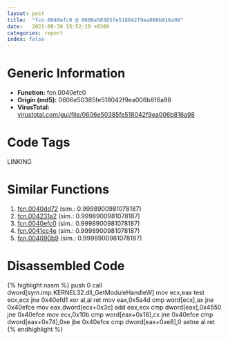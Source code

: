 ```yaml
---
layout: post
title:  "fcn.0040efc0 @ 0606e50385fe518042f9ea006b816a98"
date:   2021-08-30 15:52:19 +0300
categories: report
index: false
---
```


# Generic Information
- **Function:** fcn.0040efc0
- **Origin (md5):** 0606e50385fe518042f9ea006b816a98
- **VirusTotal:** [virustotal.com/gui/file/0606e50385fe518042f9ea006b816a98][virustotal_ref]

# Code Tags
<span class="tag" id="LINKING">LINKING</span>


# Similar Functions

1. [fcn.0040dd72][similar_1_ref] (sim.: 0.9998900981078187)
2. [fcn.004231a2][similar_2_ref] (sim.: 0.9998900981078187)
3. [fcn.0040efc0][similar_3_ref] (sim.: 0.9998900981078187)
4. [fcn.0041cc4e][similar_4_ref] (sim.: 0.9998900981078187)
5. [fcn.004090b9][similar_5_ref] (sim.: 0.9998900981078187)


# Disassembled Code

{% highlight nasm %}
push 0
call dword[sym.imp.KERNEL32.dll_GetModuleHandleW]
mov ecx,eax
test ecx,ecx
jne 0x40efd1
xor al,al
ret
mov eax,0x5a4d
cmp word[ecx],ax
jne 0x40efce
mov eax,dword[ecx+0x3c]
add eax,ecx
cmp dword[eax],0x4550
jne 0x40efce
mov ecx,0x10b
cmp word[eax+0x18],cx
jne 0x40efce
cmp dword[eax+0x74],0xe
jbe 0x40efce
cmp dword[eax+0xe8],0
setne al
ret
{% endhighlight %}


[similar_1_ref]: /report/fcn.0040dd72@64e5091c15839d4b2093890f73869f28
[similar_2_ref]: /report/fcn.004231a2@368dd66411b8b6ce2bcd15b0e14af5c0
[similar_3_ref]: /report/fcn.0040efc0@6687c392d7ff5605a3e9ed1f6c10ec5a
[similar_4_ref]: /report/fcn.0041cc4e@aa2f7406d0daef89c0b450b207e2cbe5
[similar_5_ref]: /report/fcn.004090b9@fca52b995e756cff97168f6fef94b37d
[virustotal_ref]: https://www.virustotal.com/gui/file/0606e50385fe518042f9ea006b816a98
